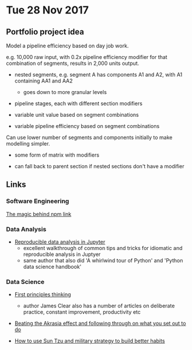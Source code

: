 # Tue 28 Nov 2017

## Portfolio project idea

Model a pipeline efficiency based on day job work.

e.g. 10,000 raw input, with 0.2x pipeline efficiency modifier for that combination of segments, results in 2,000 units output.

- nested segments, e.g. segment A has components A1 and A2, with A1 containing AA1 and AA2
  - goes down to more granular levels

- pipeline stages, each with different section modifiers

- variable unit value based on segment combinations

- variable pipeline efficiency based on segment combinations

Can use lower number of segments and components initially to make modelling simpler.

- some form of matrix with modifiers

- can fall back to parent section if nested sections don't have a modifier

## Links

### Software Engineering

[The magic behind npm link](https://medium.com/trisfera/the-magic-behind-npm-link-d94dcb3a81af)

### Data Analysis

- [Reproducible data analysis in Jupyter](http://jakevdp.github.io/blog/2017/03/03/reproducible-data-analysis-in-jupyter/)
  - excellent walkthrough of common tips and tricks for idiomatic and reproducible analysis in Juptyer
  - same author that also did 'A whirlwind tour of Python' and 'Python data science handbook'

### Data Science

- [First principles thinking](https://jamesclear.com/first-principles)
  - author James Clear also has a number of articles on deliberate practice, constant improvement, productivity etc

- [Beating the Akrasia effect and following through on what you set out to do](https://jamesclear.com/akrasia)

- [How to use Sun Tzu and military strategy to build better habits](https://jamesclear.com/sun-tzu-habits)